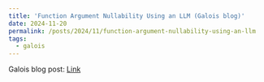 ```yaml
---
title: 'Function Argument Nullability Using an LLM (Galois blog)'
date: 2024-11-20
permalink: /posts/2024/11/function-argument-nullability-using-an-llm
tags:
  - galois
---
```


Galois blog post: [Link](https://galois.com/articles/function-argument-nullability-using-an-llm/)